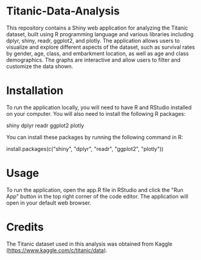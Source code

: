 # Titanic-Data-Analysis

This repository contains a Shiny web application for analyzing the Titanic dataset, built using R programming language and various libraries including dplyr, shiny, readr, ggplot2, and plotly. The application allows users to visualize and explore different aspects of the dataset, such as survival rates by gender, age, class, and embarkment location, as well as age and class demographics. The graphs are interactive and allow users to filter and customize the data shown.

# Installation
To run the application locally, you will need to have R and RStudio installed on your computer. You will also need to install the following R packages:

shiny
dplyr
readr
ggplot2
plotly

You can install these packages by running the following command in R:

install.packages(c("shiny", "dplyr", "readr", "ggplot2", "plotly"))

# Usage
To run the application, open the app.R file in RStudio and click the "Run App" button in the top right corner of the code editor. The application will open in your default web browser.

# Credits
The Titanic dataset used in this analysis was obtained from Kaggle (https://www.kaggle.com/c/titanic/data).
